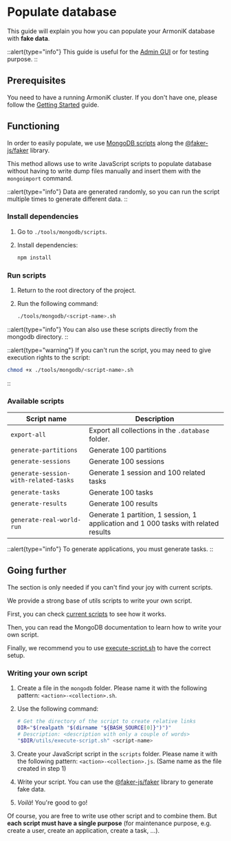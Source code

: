 # Populate database

This guide will explain you how you can populate your ArmoniK database with **fake data**.

::alert{type="info"}
This guide is useful for the [Admin GUI](https://github.com/aneoconsulting/ArmoniK.Admin.GUI) or for testing purpose.
::

## Prerequisites

You need to have a running ArmoniK cluster. If you don't have one, please follow the [Getting Started](../1.installation/1.linux/1.installation.md) guide.

## Functioning

In order to easily populate, we use [MongoDB scripts](https://www.mongodb.com/docs/mongodb-shell/write-scripts/) along the [@faker-js/faker](https://www.npmjs.com/package/@faker-js/faker) library.

This method allows use to write JavaScript scripts to populate database without having to write dump files manually and insert them with the `mongoimport` command.

::alert{type="info"}
Data are generated randomly, so you can run the script multiple times to generate different data.
::

### Install dependencies

1. Go to `./tools/mongodb/scripts`.
2. Install dependencies:

    ```sh
    npm install
    ```

### Run scripts

1. Return to the root directory of the project.
2. Run the following command:

    ```sh
    ./tools/mongodb/<script-name>.sh
    ```

::alert{type="info"}
You can also use these scripts directly from the mongodb directory.
::

::alert{type="warning"}
If you can't run the script, you may need to give execution rights to the script:

```sh
chmod +x ./tools/mongodb/<script-name>.sh
```

::

### Available scripts

| Script name                           | Description                                                                         |
|---------------------------------------|-------------------------------------------------------------------------------------|
| `export-all`                          | Export all collections in the `.database` folder.                                   |
| `generate-partitions`                 | Generate 100 partitions                                                             |
| `generate-sessions`                   | Generate 100 sessions                                                               |
| `generate-session-with-related-tasks` | Generate 1 session and 100 related tasks                                            |
| `generate-tasks`                      | Generate 100 tasks                                                                  |
| `generate-results`                    | Generate 100 results                                                                |
| `generate-real-world-run`             | Generate 1 partition, 1 session, 1 application and 1 000 tasks with related results |

::alert{type="info"}
To generate applications, you must generate tasks.
::

## Going further

The section is only needed if you can't find your joy with current scripts.

We provide a strong base of utils scripts to write your own script.

First, you can check [current scripts](https://github.com/aneoconsulting/ArmoniK/tree/main/tools/mongodb) to see how it works.

Then, you can read the MongoDB documentation to learn how to write your own script.

Finally, we recommend you to use [execute-script.sh](https://github.com/aneoconsulting/ArmoniK/blob/main/tools/mongodb/execute-script.sh) to have the correct setup.

### Writing your own script

1. Create a file in the `mongodb` folder. Please name it with the following pattern: `<action>-<collection>.sh`.
2. Use the following command:

    ```sh
    # Get the directory of the script to create relative links
    DIR="$(realpath "$(dirname "${BASH_SOURCE[0]}")")"
    # Description: <description with only a couple of words>
    "$DIR/utils/execute-script.sh" <script-name>
    ```

3. Create your JavaScript script in the `scripts` folder. Please name it with the following pattern: `<action>-<collection>.js`. (Same name as the file created in step 1)
4. Write your script. You can use the [@faker-js/faker](https://www.npmjs.com/package/@faker-js/faker) library to generate fake data.
5. _Voilà_! You're good to go!

Of course, you are free to write use other script and to combine them. But **each script must have a single purpose** (for maintenance purpose, e.g. create a user, create an application, create a task, ...).
